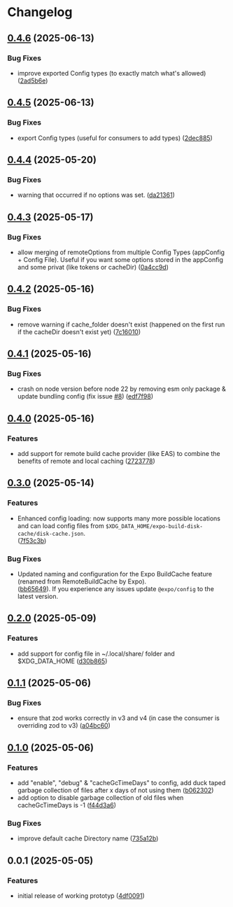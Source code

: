 # Changelog

## [0.4.6](https://github.com/WookieFPV/expo-build-disk-cache/compare/v0.4.5...v0.4.6) (2025-06-13)


### Bug Fixes

* improve exported Config types (to exactly match what's allowed) ([2ad5b6e](https://github.com/WookieFPV/expo-build-disk-cache/commit/2ad5b6ebd2fe139c719a1dd016fc7e22e372b5f3))

## [0.4.5](https://github.com/WookieFPV/expo-build-disk-cache/compare/v0.4.4...v0.4.5) (2025-06-13)


### Bug Fixes

* export Config types (useful for consumers to add types) ([2dec885](https://github.com/WookieFPV/expo-build-disk-cache/commit/2dec885c08f9c2786e2c4a5cce95c620ca63a979))

## [0.4.4](https://github.com/WookieFPV/expo-build-disk-cache/compare/v0.4.3...v0.4.4) (2025-05-20)


### Bug Fixes

* warning that occurred if no options was set. ([da21361](https://github.com/WookieFPV/expo-build-disk-cache/commit/da213611f4939204fae3cd291c7e395281f1cbd6))

## [0.4.3](https://github.com/WookieFPV/expo-build-disk-cache/compare/v0.4.2...v0.4.3) (2025-05-17)


### Bug Fixes

* allow merging of remoteOptions from multiple Config Types (appConfig + Config File). Useful if you want some options stored in the appConfig and some privat (like tokens or cacheDir) ([0a4cc9d](https://github.com/WookieFPV/expo-build-disk-cache/commit/0a4cc9d0747c57bd9ca233745aaa89281bac754a))

## [0.4.2](https://github.com/WookieFPV/expo-build-disk-cache/compare/v0.4.1...v0.4.2) (2025-05-16)


### Bug Fixes

* remove warning if cache_folder doesn't exist (happened on the first run if the cacheDir doesn't exist yet) ([7c16010](https://github.com/WookieFPV/expo-build-disk-cache/commit/7c16010427b18fc2cf6127274d486d4db6f95a76))

## [0.4.1](https://github.com/WookieFPV/expo-build-disk-cache/compare/v0.4.0...v0.4.1) (2025-05-16)


### Bug Fixes

* crash on node version before node 22 by removing esm only package & update bundling config (fix issue [#8](https://github.com/WookieFPV/expo-build-disk-cache/issues/8)) ([edf7f98](https://github.com/WookieFPV/expo-build-disk-cache/commit/edf7f9895b497d5fff38fd022dd6b0c5fb8a8b02))

## [0.4.0](https://github.com/WookieFPV/expo-build-disk-cache/compare/v0.3.0...v0.4.0) (2025-05-16)


### Features

* add support for remote build cache provider (like EAS) to combine the benefits of remote and local caching ([2723778](https://github.com/WookieFPV/expo-build-disk-cache/commit/27237784b7f3b2a5352989161fb3eb64968d1d5a))

## [0.3.0](https://github.com/WookieFPV/expo-build-disk-cache/compare/v0.2.0...v0.3.0) (2025-05-14)


### Features

* Enhanced config loading: now supports many more possible locations and can load config files from `$XDG_DATA_HOME/expo-build-disk-cache/disk-cache.json`.  
  ([7f53c3b](https://github.com/WookieFPV/expo-build-disk-cache/commit/7f53c3b0d049a806786da7225a729a5f6d9fe4ed))

### Bug Fixes

* Updated naming and configuration for the Expo BuildCache feature (renamed from RemoteBuildCache by Expo).  
  ([bb65649](https://github.com/WookieFPV/expo-build-disk-cache/commit/bb6564918958d1abf7cee406e06b5e5ba06fd701)). If you experience any issues update `@expo/config` to the latest version.

## [0.2.0](https://github.com/WookieFPV/expo-build-disk-cache/compare/v0.1.1...v0.2.0) (2025-05-09)


### Features

* add support for config file in ~/.local/share/ folder and $XDG_DATA_HOME ([d30b865](https://github.com/WookieFPV/expo-build-disk-cache/commit/d30b86537133565f164b0b7ce4906d1b38d65194))

## [0.1.1](https://github.com/WookieFPV/expo-build-disk-cache/compare/v0.1.0...v0.1.1) (2025-05-06)


### Bug Fixes

* ensure that zod works correctly in v3 and v4 (in case the consumer is overriding zod to v3) ([a04bc60](https://github.com/WookieFPV/expo-build-disk-cache/commit/a04bc608fffe999200f6b2511bbb5dbe1b6c7926))

## [0.1.0](https://github.com/WookieFPV/expo-build-disk-cache/compare/v0.0.1...v0.1.0) (2025-05-06)


### Features

* add "enable", "debug" & "cacheGcTimeDays" to config, add duck taped garbage collection of files after x days of not using them ([b062302](https://github.com/WookieFPV/expo-build-disk-cache/commit/b062302094bd88e96cc8b78f0c939ec201fc5212))
* add option to disable garbage collection of old files when cacheGcTimeDays is -1 ([f44d3a6](https://github.com/WookieFPV/expo-build-disk-cache/commit/f44d3a6386d72521a8f68c74804f81d86bc5ba40))


### Bug Fixes

* improve default cache Directory name ([735a12b](https://github.com/WookieFPV/expo-build-disk-cache/commit/735a12b98e83aed5393bf003e03f1c2a6a243b38))

## 0.0.1 (2025-05-05)


### Features

* initial release of working prototyp ([4df0091](https://github.com/WookieFPV/expo-build-disk-cache/commit/4df0091cf0d61086a9e35839ec266a5ba208e5bb))
